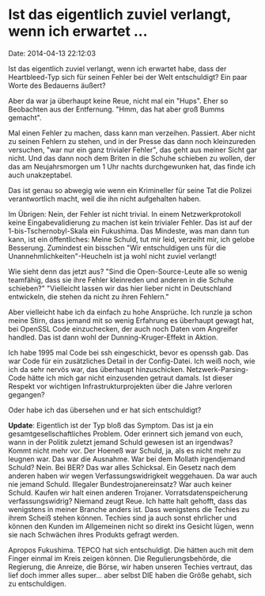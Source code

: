Ist das eigentlich zuviel verlangt, wenn ich erwartet \...
==========================================================

Date: 2014-04-13 22:12:03

Ist das eigentlich zuviel verlangt, wenn ich erwartet habe, dass der
Heartbleed-Typ sich für seinen Fehler bei der Welt entschuldigt? Ein
paar Worte des Bedauerns äußert?

Aber da war ja überhaupt keine Reue, nicht mal ein \"Hups\". Eher so
Beobachten aus der Entfernung. \"Hmm, das hat aber groß Bumms gemacht\".

Mal einen Fehler zu machen, dass kann man verzeihen. Passiert. Aber
nicht zu seinen Fehlern zu stehen, und in der Presse das dann noch
kleinzureden versuchen, \"war nur ein ganz trivialer Fehler\", das geht
aus meiner Sicht gar nicht. Und das dann noch dem Briten in die Schuhe
schieben zu wollen, der das am Neujahrsmorgen um 1 Uhr nachts
durchgewunken hat, das finde ich auch unakzeptabel.

Das ist genau so abwegig wie wenn ein Krimineller für seine Tat die
Polizei verantwortlich macht, weil die ihn nicht aufgehalten haben.

Im Übrigen: Nein, der Fehler ist nicht trivial. In einem
Netzwerkprotokoll keine Eingabevalidierung zu machen ist kein trivialer
Fehler. Das ist auf der 1-bis-Tschernobyl-Skala ein Fukushima. Das
Mindeste, was man dann tun kann, ist ein öffentliches: Meine Schuld, tut
mir leid, verzeiht mir, ich gelobe Besserung. Zumindest ein bisschen
\"Wir entschuldigen uns für die Unannehmlichkeiten\"-Heucheln ist ja
wohl nicht zuviel verlangt!

Wie sieht denn das jetzt aus? \"Sind die Open-Source-Leute alle so wenig
teamfähig, dass sie ihre Fehler kleinreden und anderen in die Schuhe
schieben?\" \"Vielleicht lassen wir das hier lieber nicht in Deutschland
entwickeln, die stehen da nicht zu ihren Fehlern.\"

Aber vielleicht habe ich da einfach zu hohe Ansprüche. Ich runzle ja
schon meine Stirn, dass jemand mit so wenig Erfahrung es überhaupt
gewagt hat, bei OpenSSL Code einzuchecken, der auch noch Daten vom
Angreifer handled. Das ist dann wohl der Dunning-Kruger-Effekt in
Aktion.

Ich habe 1995 mal Code bei ssh eingeschickt, bevor es openssh gab. Das
war Code für ein zusätzliches Detail in der Config-Datei. Ich weiß noch,
wie ich da sehr nervös war, das überhaupt hinzuschicken.
Netzwerk-Parsing-Code hätte ich mich gar nicht einzusenden getraut
damals. Ist dieser Respekt vor wichtigen Infrastrukturprojekten über die
Jahre verloren gegangen?

Oder habe ich das übersehen und er hat sich entschuldigt?

**Update**: Eigentlich ist der Typ bloß das Symptom. Das ist ja ein
gesamtgesellschaftliches Problem. Oder erinnert sich jemand von euch,
wann in der Politik zuletzt jemand Schuld gewesen ist an irgendwas?
Kommt nicht mehr vor. Der Hoeneß war Schuld, ja, als es nicht mehr zu
leugnen war. Das war die Ausnahme. War bei dem Mollath irgendjemand
Schuld? Nein. Bei BER? Das war alles Schicksal. Ein Gesetz nach dem
anderen haben wir wegen Verfassungswidrigkeit weggehauen. Da war auch
nie jemand Schuld. Illegaler Bundestrojanereinsatz? War auch keiner
Schuld. Kaufen wir halt einen anderen Trojaner. Vorratsdatenspeicherung
verfassungswidrig? Niemand zeugt Reue. Ich hatte halt gehofft, dass das
wenigstens in meiner Branche anders ist. Dass wenigstens die Techies zu
ihrem Scheiß stehen können. Techies sind ja auch sonst ehrlicher und
können den Kunden im Allgemeinen nicht so direkt ins Gesicht lügen, wenn
sie nach Schwächen ihres Produkts gefragt werden.

Apropos Fukushima. TEPCO hat sich entschuldigt. Die hätten auch mit dem
Finger einmal im Kreis zeigen können. Die Regulierungsbehörde, die
Regierung, die Anreize, die Börse, wir haben unseren Techies vertraut,
das lief doch immer alles super\... aber selbst DIE haben die Größe
gehabt, sich zu entschuldigen.
